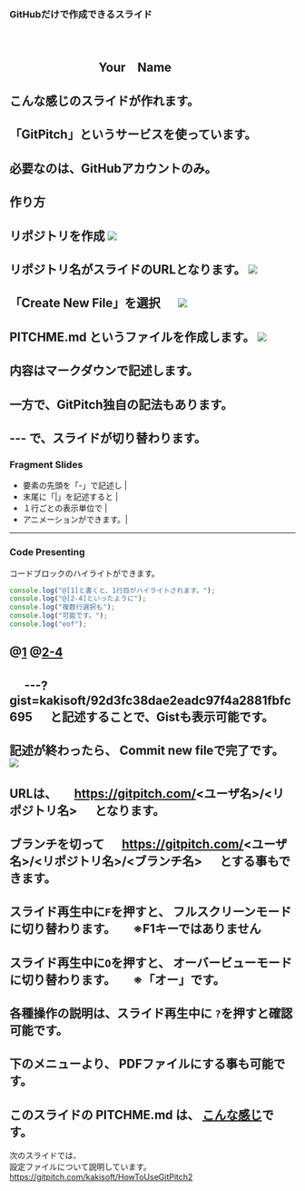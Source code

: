 ### GitHubだけで作成できるスライド
　

　
　
　　　　　Your　Name
---
こんな感じのスライドが作れます。
---
「GitPitch」というサービスを使っています。
---
必要なのは、GitHubアカウントのみ。
---
作り方
---
リポジトリを作成
<img src="assets/CreateNewRepository.png">
---
リポジトリ名がスライドのURLとなります。
<img src="assets/EditRepositoryName.png"/>
---
「Create New File」を選択  　
<img src="assets/CreateNewFile.png"/>
---
PITCHME.md
というファイルを作成します。
<img src="assets/AddPitchme.png"/>
---
内容はマークダウンで記述します。
---
一方で、GitPitch独自の記法もあります。
---
\-\-\-
で、スライドが切り替わります。
---
### Fragment Slides
- 要素の先頭を「\-」で記述し |
- 末尾に「\|」を記述すると |
- １行ごとの表示単位で     |
- アニメーションができます。|
---
### Code Presenting
コードブロックのハイライトができます。
```js
console.log("@[1]と書くと、1行目がハイライトされます。");
console.log("@[2-4]といったように");
console.log("複数行選択も");
console.log("可能です。");
console.log("eof");
```
@[1](ハイライト行の解説も記述できます。)
@[2-4](コメントは[]の右に記述します。)
---

　
\-\-\-?gist=kakisoft/92d3fc38dae2eadc97f4a2881fbfc695
　
と記述することで、Gistも表示可能です。
---
記述が終わったら、
Commit new fileで完了です。
<img src="assets/CommitNewFile.png"/>
---
URLは、
　
https://gitpitch.com/<ユーザ名>/<リポジトリ名>
　
となります。
---
ブランチを切って
　
https://gitpitch.com/<ユーザ名>/<リポジトリ名>/<ブランチ名>
　
とする事もできます。
---
スライド再生中に```F```を押すと、
フルスクリーンモードに切り替わります。
　
※F1キーではありません
---
スライド再生中に```O```を押すと、
オーバービューモードに切り替わります。
　
※「オー」です。
---
各種操作の説明は、スライド再生中に
```?```を押すと確認可能です。
---
下のメニューより、
PDFファイルにする事も可能です。
---
このスライドの PITCHME.md は、
[こんな感じ](https://github.com/kakisoft/HowToUseGitPitch/blob/master/PITCHME.md.txt)です。
---
次のスライドでは、  
設定ファイルについて説明しています。  
https://gitpitch.com/kakisoft/HowToUseGitPitch2
